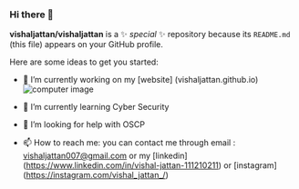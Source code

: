 ### Hi there 👋


**vishaljattan/vishaljattan** is a ✨ _special_ ✨ repository because its `README.md` (this file) appears on your GitHub profile.

Here are some ideas to get you started:

- 🔭 I’m currently working on my [website]  (vishaljattan.github.io)
                                                                     ![computer image](https://freepngimg.com/thumb/computer_pc/8-2-computer-pc-png-images.png)
- 🌱 I’m currently learning Cyber Security 

- 🤔 I’m looking for help with OSCP

- 📫 How to reach me: you can contact me through email : vishaljattan007@gmail.com or my [linkedin] (https://www.linkedin.com/in/vishal-jattan-111210211) or [instagram] (https://instagram.com/vishal_jattan_/) 

